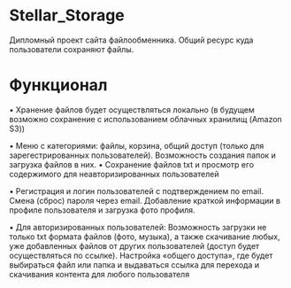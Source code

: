 # Stellar_Storage
Дипломный проект сайта файлообменника. Общий ресурс куда пользователи сохраняют файлы.
# Функционал
•	Хранение файлов будет осуществляться локально (в будущем возможно сохранение с использованием облачных хранилищ (Amazon S3))

•	Меню с категориями: файлы, корзина, общий доступ (только для зарегестрированных пользователей). Возможность создания папок и загрузка файлов в них.
•	Сохранение файлов txt и просмотр его содержимого для неавторизированных пользователей

•	Регистрация и логин пользователей с подтверждением по email. Смена (сброс) пароля через email. Добавление краткой информации в профиле пользователя и загрузка фото профиля. 

•	Для авторизированных пользователей:
Возможность загрузки не только txt формата файлов (фото, музыка), а также скачивание любых, уже добавленных файлов от других пользователей (доступ будет осуществляться по ссылке). Настройка «общего доступа», где будет выбираться файл или папка и выдаваться ссылка для перехода и скачивания контента для любого пользователя
